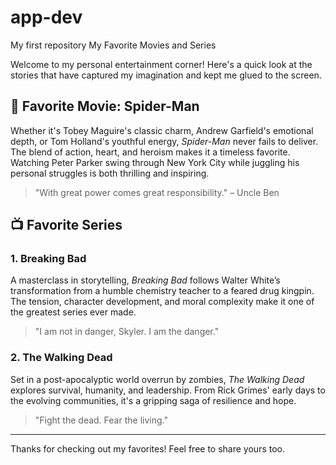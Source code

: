 # app-dev
My first repository
My Favorite Movies and Series

Welcome to my personal entertainment corner! Here's a quick look at the stories that have captured my imagination and kept me glued to the screen.

## 🎥 Favorite Movie: Spider-Man

Whether it's Tobey Maguire's classic charm, Andrew Garfield's emotional depth, or Tom Holland's youthful energy, *Spider-Man* never fails to deliver. The blend of action, heart, and heroism makes it a timeless favorite. Watching Peter Parker swing through New York City while juggling his personal struggles is both thrilling and inspiring.

> "With great power comes great responsibility." – Uncle Ben

## 📺 Favorite Series

### 1. Breaking Bad
A masterclass in storytelling, *Breaking Bad* follows Walter White’s transformation from a humble chemistry teacher to a feared drug kingpin. The tension, character development, and moral complexity make it one of the greatest series ever made.

> "I am not in danger, Skyler. I am the danger."

### 2. The Walking Dead
Set in a post-apocalyptic world overrun by zombies, *The Walking Dead* explores survival, humanity, and leadership. From Rick Grimes' early days to the evolving communities, it's a gripping saga of resilience and hope.

> "Fight the dead. Fear the living."

---

Thanks for checking out my favorites! Feel free to share yours too.
